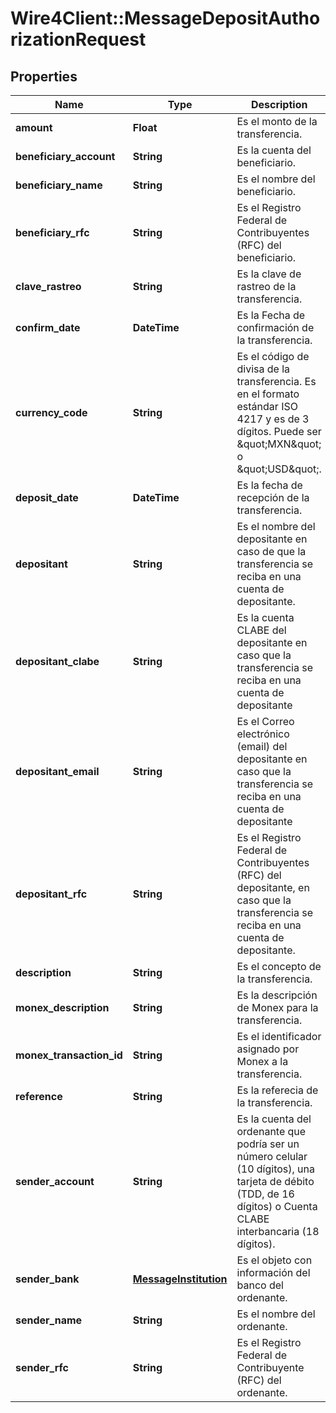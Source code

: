 # Wire4Client::MessageDepositAuthorizationRequest

## Properties
Name | Type | Description | Notes
------------ | ------------- | ------------- | -------------
**amount** | **Float** | Es el monto de la transferencia. | [optional] 
**beneficiary_account** | **String** | Es la cuenta del beneficiario. | [optional] 
**beneficiary_name** | **String** | Es el nombre del beneficiario. | [optional] 
**beneficiary_rfc** | **String** | Es el Registro Federal de Contribuyentes (RFC) del beneficiario. | [optional] 
**clave_rastreo** | **String** | Es la clave de rastreo de la transferencia. | [optional] 
**confirm_date** | **DateTime** | Es la Fecha de confirmación de la transferencia. | [optional] 
**currency_code** | **String** | Es el código de divisa de la transferencia. Es en el formato estándar ISO 4217 y es de 3 dígitos. Puede ser \&quot;MXN\&quot; o \&quot;USD\&quot;. | [optional] 
**deposit_date** | **DateTime** | Es la fecha de recepción de la transferencia. | [optional] 
**depositant** | **String** | Es el nombre del depositante en caso de que la transferencia se reciba en una cuenta de depositante. | [optional] 
**depositant_clabe** | **String** | Es la cuenta CLABE del depositante en caso que la transferencia se reciba en una cuenta de depositante | [optional] 
**depositant_email** | **String** | Es el Correo electrónico (email) del depositante en caso que la transferencia se reciba en una cuenta de depositante | [optional] 
**depositant_rfc** | **String** | Es el Registro Federal de Contribuyentes (RFC) del depositante, en caso que la transferencia se reciba en una cuenta de depositante. | [optional] 
**description** | **String** | Es el concepto de la transferencia. | [optional] 
**monex_description** | **String** | Es la descripción de Monex para la transferencia. | [optional] 
**monex_transaction_id** | **String** | Es el identificador asignado por Monex a la transferencia. | [optional] 
**reference** | **String** | Es la referecia de la transferencia. | [optional] 
**sender_account** | **String** | Es la cuenta del ordenante que podría ser un número celular (10 dígitos), una tarjeta de débito (TDD, de 16 dígitos) o Cuenta CLABE interbancaria (18 dígitos). | [optional] 
**sender_bank** | [**MessageInstitution**](MessageInstitution.md) | Es el objeto con información del banco del ordenante. | [optional] 
**sender_name** | **String** | Es el nombre del ordenante. | [optional] 
**sender_rfc** | **String** | Es el Registro Federal de Contribuyente (RFC) del ordenante. | [optional] 


